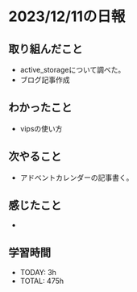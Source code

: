 # 2023/12/11の日報


## 取り組んだこと
- active_storageについて調べた。
- ブログ記事作成

## わかったこと
-  vipsの使い方

## 次やること
- アドベントカレンダーの記事書く。

 
## 感じたこと
- 

## 学習時間
- TODAY: 3h
- TOTAL: 475h




